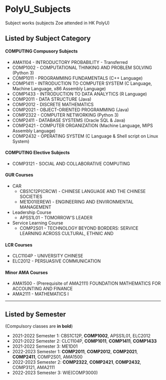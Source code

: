 # PolyU_Subjects
Subject works (subjects Zoe attended in HK PolyU)

## Listed by Subject Category

#### COMPUTING Compusory Subjects
- AMA1104 - INTRODUCTORY PROBABILITY - Transferred
- COMP1002 - COMPUTATIONAL THINKING AND PROBLEM SOLVING (Python 3)
- COMP1011 - PROGRAMMING FUNDAMENTALS (C++ Language)
- COMP1411 - INTRODUCTION TO COMPUTER SYSTEM (C Language, Machine Language, x86 Assembly Language)
- COMP1433 - INTRODUCTION TO DATA ANALYTICS (R Language)
- COMP2011 - DATA STRUCTURE (Java)
- COMP2012 - DISCRETE MATHEMATICS
- COMP2021 - OBJECT-ORIENTED PROGRAMMING (Java)
- COMP2322 - COMPUTER NETWORKING (Python 3)
- COMP2411 - DATABASE SYSTEMS (Oracle SQL & Java)
- COMP2421 - COMPUTER ORGANIZATION (Machine Language, MIPS Assembly Language)
- COMP2432 - OPERATING SYSTEM (C Language & Shell script on Linux System)

#### COMPUTING Elective Subjects
- COMP3121 - SOCIAL AND COLLABORATIVE COMPUTING

#### GUR Courses
- CAR
  - CBS1C12P(CRCW) - CHINESE LANGUAGE AND THE CHINESE SOCIETIES
  - ME1D01(EREW) - ENGINEERING AND ENVIRONMENTAL MANAGEMENT
- Leadership Course
  - APSS1L01 - TOMORROW'S LEADER
- Service Learning Course
  - COMP2S01 - TECHNOLOGY BEYOND BORDERS: SERVICE LEARNING ACROSS CULTURAL, ETHNIC AND

#### LCR Courses
- CLC1104P - UNIVERSITY CHINESE
- ELC2012 - PERSUASIVE COMMUNICATION

#### Minor AMA Courses
- AMA1500 - (Prerequisite of AMA2111) FOUNDATION MATHEMATICS FOR ACCOUNTING AND FINANCE
- AMA2111 - MATHEMATICS I

---

## Listed by Semester
(Compulsory classes are **in bold**)
- 2021-2022 Semester 1: CBS1C12P, **COMP1002**, APSS1L01, ELC2012 
- 2021-2022 Semester 2: CLC1104P, **COMP1011**, **COMP1411**, **COMP1433**
- 2021-2022 Semester 3: ME1D01
- 2022-2023 Semester 1: **COMP2011**, **COMP2012**, **COMP2021**, **COMP2411**, COMP2S01, AMA1500
- 2022-2023 Semester 2: **COMP2322**, **COMP2421**, **COMP2432**, COMP3121, AMA2111
- 2022-2023 Semester 3: WIE(COMP3000)
